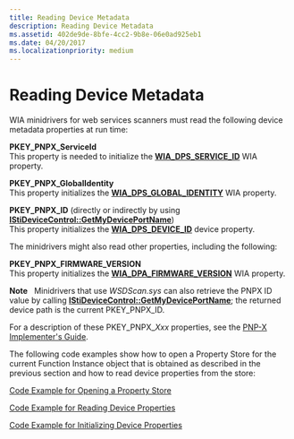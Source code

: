 ```yaml
---
title: Reading Device Metadata
description: Reading Device Metadata
ms.assetid: 402de9de-8bfe-4cc2-9b8e-06e0ad925eb1
ms.date: 04/20/2017
ms.localizationpriority: medium
---
```


# Reading Device Metadata


WIA minidrivers for web services scanners must read the following device metadata properties at run time:

<a href="" id="pkey-pnpx-serviceid"></a>**PKEY\_PNPX\_ServiceId**  
This property is needed to initialize the [**WIA\_DPS\_SERVICE\_ID**](https://msdn.microsoft.com/library/windows/hardware/ff551428) WIA property.

<a href="" id="pkey-pnpx-globalidentity"></a>**PKEY\_PNPX\_GlobalIdentity**  
This property initializes the [**WIA\_DPS\_GLOBAL\_IDENTITY**](https://msdn.microsoft.com/library/windows/hardware/ff551395) WIA property.

<a href="" id="pkey-pnpx-id--directly-or-indirectly-by-using-istidevicecontrol--getmydeviceportname-"></a>**PKEY\_PNPX\_ID** (directly or indirectly by using [**IStiDeviceControl::GetMyDevicePortName**](https://msdn.microsoft.com/library/windows/hardware/ff542944))  
This property initializes the [**WIA\_DPS\_DEVICE\_ID**](https://msdn.microsoft.com/library/windows/hardware/ff551374) device property.

The minidrivers might also read other properties, including the following:

<a href="" id="pkey-pnpx-firmware-version"></a>**PKEY\_PNPX\_FIRMWARE\_VERSION**  
This property initializes the [**WIA\_DPA\_FIRMWARE\_VERSION**](https://msdn.microsoft.com/library/windows/hardware/ff550309) WIA property.

**Note**   Minidrivers that use *WSDScan.sys* can also retrieve the PNPX ID value by calling [**IStiDeviceControl::GetMyDevicePortName**](https://msdn.microsoft.com/library/windows/hardware/ff542944); the returned device path is the current PKEY\_PNPX\_ID.

 

For a description of these PKEY\_PNPX\_*Xxx* properties, see the [PNP-X Implementer's Guide](https://go.microsoft.com/fwlink/p/?linkid=242570).

The following code examples show how to open a Property Store for the current Function Instance object that is obtained as described in the previous section and how to read device properties from the store:

[Code Example for Opening a Property Store](code-example-for-opening-a-property-store.md)

[Code Example for Reading Device Properties](code-example-for-reading-device-properties.md)

[Code Example for Initializing Device Properties](code-example-for-initializing-device-properties.md)

 

 




